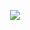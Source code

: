 <p align="center">
    <img src="https://file.garden/Z1OpYh3OMHUM4tMG/Untitled727_20250318213812.png">
</p>
